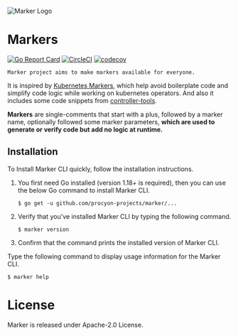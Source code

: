 
![Marker Logo](https://user-images.githubusercontent.com/5354910/195688881-cb3eca8e-3c73-4317-a933-df0d7b54679a.png)

# Markers

[![Go Report Card](https://goreportcard.com/badge/github.com/procyon-projects/marker)](https://goreportcard.com/report/github.com/procyon-projects/marker)
[![CircleCI](https://dl.circleci.com/status-badge/img/gh/procyon-projects/markers/tree/main.svg?style=svg)](https://dl.circleci.com/status-badge/redirect/gh/procyon-projects/markers/tree/main)
[![codecov](https://codecov.io/gh/procyon-projects/markers/branch/main/graph/badge.svg?token=cWW7Ek5ZvD)](https://codecov.io/gh/procyon-projects/markers)

`Marker project aims to make markers available for everyone.`

It is inspired by [Kubernetes Markers](https://book.kubebuilder.io/reference/markers.html), which help avoid boilerplate code and simplify code logic 
while working on kubernetes operators. And also it includes some code snippets from [controller-tools](https://github.com/kubernetes-sigs/controller-tools).

**Markers** are single-comments that start with a plus, followed by a marker name, optionally followed some marker parameters,
**which are used to generate or verify code but add no logic at runtime.** 

## Installation
To Install Marker CLI quickly, follow the installation instructions.

1. You first need Go installed (version 1.18+ is required), then you can use the below Go command to install Marker CLI.

    `$ go get -u github.com/procyon-projects/marker/...`
2. Verify that you've installed Marker CLI by typing the following command.

   `$ marker version`
3. Confirm that the command prints the installed version of Marker CLI.

Type the following command to display usage information for the Marker CLI.

`$ marker help`

# License
Marker is released under Apache-2.0 License.

